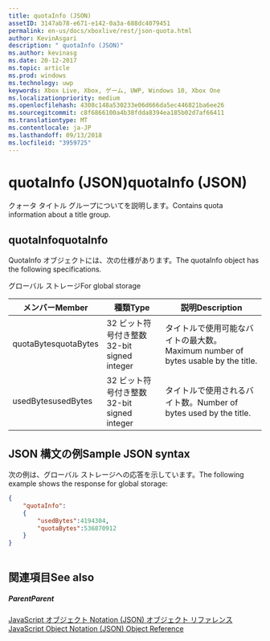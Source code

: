 ```yaml
---
title: quotaInfo (JSON)
assetID: 3147ab78-e671-e142-0a3a-688dc4079451
permalink: en-us/docs/xboxlive/rest/json-quota.html
author: KevinAsgari
description: " quotaInfo (JSON)"
ms.author: kevinasg
ms.date: 20-12-2017
ms.topic: article
ms.prod: windows
ms.technology: uwp
keywords: Xbox Live, Xbox, ゲーム, UWP, Windows 10, Xbox One
ms.localizationpriority: medium
ms.openlocfilehash: 4308c148a530233e06d666da5ec446821ba6ee26
ms.sourcegitcommit: c8f6866100a4b38fdda8394ea185b02d7af66411
ms.translationtype: MT
ms.contentlocale: ja-JP
ms.lasthandoff: 09/13/2018
ms.locfileid: "3959725"
---
```

# <a name="quotainfo-json"></a><span data-ttu-id="76567-104">quotaInfo (JSON)</span><span class="sxs-lookup"><span data-stu-id="76567-104">quotaInfo (JSON)</span></span>
<span data-ttu-id="76567-105">クォータ タイトル グループについてを説明します。</span><span class="sxs-lookup"><span data-stu-id="76567-105">Contains quota information about a title group.</span></span> 
<a id="ID4EN"></a>

 
## <a name="quotainfo"></a><span data-ttu-id="76567-106">quotaInfo</span><span class="sxs-lookup"><span data-stu-id="76567-106">quotaInfo</span></span>
 
<span data-ttu-id="76567-107">QuotaInfo オブジェクトには、次の仕様があります。</span><span class="sxs-lookup"><span data-stu-id="76567-107">The quotaInfo object has the following specifications.</span></span>
 
<span data-ttu-id="76567-108">グローバル ストレージ</span><span class="sxs-lookup"><span data-stu-id="76567-108">For global storage</span></span>
 
| <span data-ttu-id="76567-109">メンバー</span><span class="sxs-lookup"><span data-stu-id="76567-109">Member</span></span>| <span data-ttu-id="76567-110">種類</span><span class="sxs-lookup"><span data-stu-id="76567-110">Type</span></span>| <span data-ttu-id="76567-111">説明</span><span class="sxs-lookup"><span data-stu-id="76567-111">Description</span></span>| 
| --- | --- | --- | 
| <span data-ttu-id="76567-112">quotaBytes</span><span class="sxs-lookup"><span data-stu-id="76567-112">quotaBytes</span></span>| <span data-ttu-id="76567-113">32 ビット符号付き整数</span><span class="sxs-lookup"><span data-stu-id="76567-113">32-bit signed integer</span></span> | <span data-ttu-id="76567-114">タイトルで使用可能なバイトの最大数。</span><span class="sxs-lookup"><span data-stu-id="76567-114">Maximum number of bytes usable by the title.</span></span>| 
| <span data-ttu-id="76567-115">usedBytes</span><span class="sxs-lookup"><span data-stu-id="76567-115">usedBytes</span></span>| <span data-ttu-id="76567-116">32 ビット符号付き整数</span><span class="sxs-lookup"><span data-stu-id="76567-116">32-bit signed integer</span></span> | <span data-ttu-id="76567-117">タイトルで使用されるバイト数。</span><span class="sxs-lookup"><span data-stu-id="76567-117">Number of bytes used by the title.</span></span>| 
  
<a id="ID4EXB"></a>

 
## <a name="sample-json-syntax"></a><span data-ttu-id="76567-118">JSON 構文の例</span><span class="sxs-lookup"><span data-stu-id="76567-118">Sample JSON syntax</span></span>
 
<span data-ttu-id="76567-119">次の例は、グローバル ストレージへの応答を示しています。</span><span class="sxs-lookup"><span data-stu-id="76567-119">The following example shows the response for global storage:</span></span>
 

```json
{
    "quotaInfo":
    {
        "usedBytes":4194304,
        "quotaBytes":536870912
    }
}
      
```

  
<a id="ID4ECC"></a>

 
## <a name="see-also"></a><span data-ttu-id="76567-120">関連項目</span><span class="sxs-lookup"><span data-stu-id="76567-120">See also</span></span>
 
<a id="ID4EEC"></a>

 
##### <a name="parent"></a><span data-ttu-id="76567-121">Parent</span><span class="sxs-lookup"><span data-stu-id="76567-121">Parent</span></span> 

[<span data-ttu-id="76567-122">JavaScript オブジェクト Notation (JSON) オブジェクト リファレンス</span><span class="sxs-lookup"><span data-stu-id="76567-122">JavaScript Object Notation (JSON) Object Reference</span></span>](atoc-xboxlivews-reference-json.md)

   